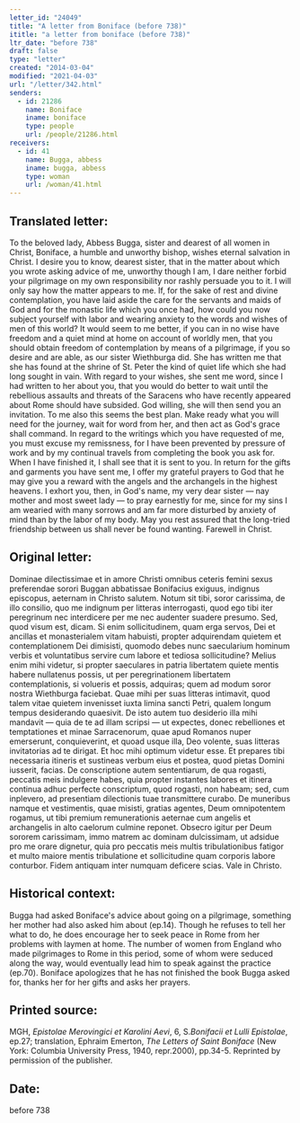 ```yaml
---
letter_id: "24049"
title: "A letter from Boniface (before 738)"
ititle: "a letter from boniface (before 738)"
ltr_date: "before 738"
draft: false
type: "letter"
created: "2014-03-04"
modified: "2021-04-03"
url: "/letter/342.html"
senders:
  - id: 21286
    name: Boniface
    iname: boniface
    type: people
    url: /people/21286.html
receivers:
  - id: 41
    name: Bugga, abbess
    iname: bugga, abbess
    type: woman
    url: /woman/41.html
---
```

<h2> Translated letter:</h2>To the beloved lady, Abbess Bugga, sister and dearest of all women in Christ, Boniface, a humble and unworthy bishop, wishes eternal salvation in Christ.
I desire you to know, dearest sister, that in the matter about which you wrote asking advice of me, unworthy though I am, I dare neither forbid your pilgrimage on my own responsibility nor rashly persuade you to it. I will only say how the matter appears to me. If, for the sake of rest and divine contemplation, you have laid aside the care for the servants and maids of God and for the monastic life which you once had, how could you now subject yourself with labor and wearing anxiety to the words and wishes of men of this world? It would seem to me better, if you can in no wise have freedom and a quiet mind at home on account of worldly men, that you should obtain freedom of contemplation by means of a pilgrimage, if you so desire and are able, as our sister Wiethburga did. She has written me that she has found at the shrine of St. Peter the kind of quiet life which she had long sought in vain. With regard to your wishes, she sent me word, since I had written to her about you, that you would do better to wait until the rebellious assaults and threats of the Saracens who have recently appeared about Rome should have subsided. God willing, she will then send you an invitation. To me also this seems the best plan. Make ready what you will need for the journey, wait for word from her, and then act as God's grace shall command.
In regard to the writings which you have requested of me, you must excuse my remissness, for I have been prevented by pressure of work and by my continual travels from completing the book you ask for. When I have finished it, I shall see that it is sent to you.
In return for the gifts and garments you have sent me, I offer my grateful prayers to God that he may give you a reward with the angels and the archangels in the highest heavens. I exhort you, then, in God's name, my very dear sister — nay mother and most sweet lady — to pray earnestly for me, since for my sins I am wearied with many sorrows and am far more disturbed by anxiety of mind than by the labor of my body. May you rest assured that the long-tried friendship between us shall never be found wanting.
Farewell in Christ.
<h2 class="mt-4"> Original letter:</h2>Dominae dilectissimae et in amore Christi omnibus ceteris femini sexus preferendae sorori Buggan abbatissae Bonifacius exiguus, indignus episcopus, aeternam in Christo salutem.
Notum sit tibi, soror carissima, de illo consilio, quo me indignum per litteras interrogasti, quod ego tibi iter peregrinum nec interdicere per me nec audenter suadere presumo.  Sed, quod visum est, dicam.  Si enim sollicitudinem, quam erga servos, Dei et ancillas et monasterialem vitam habuisti, propter adquirendam quietem et contemplationem Dei dimisisti, quomodo debes nunc saecularium hominum verbis et voluntatibus servire cum labore et tediosa sollicitudine? Melius enim mihi videtur, si propter saeculares in patria libertatem quiete mentis habere nullatenus possis, ut per peregrinationem libertatem contemplationis, si volueris et possis, adquiras; quem ad modum soror nostra Wiethburga faciebat. Quae mihi per suas litteras intimavit, quod talem vitae quietem invenisset iuxta limina sancti Petri, qualem longum tempus desiderando quaesivit. De isto autem tuo desiderio illa mihi mandavit — quia de te ad illam scripsi — ut expectes, donec rebelliones et temptationes et minae Sarracenorum, quae apud Romanos nuper emerserunt, conquieverint, et quoad usque illa, Deo volente, suas litteras invitatorias ad te dirigat. Et hoc mihi optimum videtur esse.  Et prepares tibi necessaria itineris et sustineas verbum eius et postea, quod pietas Domini iusserit, facias.
De conscriptione autem sententiarum, de qua rogasti, peccatis meis indulgere habes, quia propter instantes labores et itinera continua adhuc perfecte conscriptum, quod rogasti, non habeam; sed, cum inplevero, ad presentiam dilectionis tuae transmittere curabo.
De muneribus namque et vestimentis, quae misisti, gratias agentes, Deum omnipotentem rogamus, ut tibi premium remunerationis aeternae cum angelis et archangelis in alto caelorum culmine reponet. Obsecro igitur per Deum sororem carissimam, immo matrem ac dominam dulcissimam, ut adsidue pro me orare dignetur, quia pro peccatis meis multis tribulationibus fatigor et multo maiore mentis tribulatione et sollicitudine quam corporis labore conturbor. Fidem antiquam inter numquam deficere scias. Vale in Christo.
<h2 class="mt-4"> Historical context:</h2><p>Bugga had asked Boniface's advice about going on a pilgrimage, something her mother had also asked him about (ep.14). Though he refuses to tell her what to do, he does encourage her to seek peace in Rome from her problems with laymen at home. The number of women from England who made pilgrimages to Rome in this period, some of whom were seduced along the way, would eventually lead him to speak against the practice (ep.70). Boniface apologizes that he has not finished the book Bugga asked for, thanks her for her gifts and asks her prayers.</p><h2 class="mt-4"> Printed source:</h2><p>MGH, <em>Epistolae Merovingici et Karolini Aevi</em>, 6, S.<em>Bonifacii et Lulli Epistolae</em>, ep.27; translation, Ephraim Emerton, <em>The Letters of Saint Boniface</em> (New York: Columbia University Press, 1940, repr.2000), pp.34-5. Reprinted by permission of the publisher.</p><h2 class="mt-4"> Date:</h2>before 738